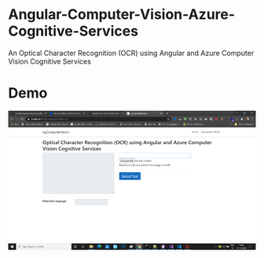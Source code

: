 # Angular-Computer-Vision-Azure-Cognitive-Services

An Optical Character Recognition (OCR) using Angular and Azure Computer Vision Cognitive Services

# Demo

![ngComputerVision](https://github.com/girishgodage/AngularComputerVisionAzureCognitiveServices/blob/master/Output/output.gif)